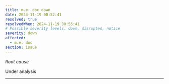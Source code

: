 ```yaml
---
title: m.e. doc down
date: 2024-11-19 00:52:41
resolved: true
resolvedWhen: 2024-11-19 00:55:41
# Possible severity levels: down, disrupted, notice
severity: down
affected:
  - m.e. doc
section: issue
---
```


*Root cause*

Under analysis

---


